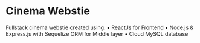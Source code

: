 # Cinema Webstie
Fullstack cinema webstie created using:
    • ReactJs for Frontend 
    • Node.js & Express.js with Sequelize ORM for Middle layer
    • Cloud MySQL database

